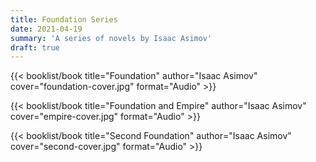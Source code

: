 ```yaml
---
title: Foundation Series
date: 2021-04-19
summary: 'A series of novels by Isaac Asimov'
draft: true
---
```


{{< booklist/book
title="Foundation"
author="Isaac Asimov"
cover="foundation-cover.jpg"
format="Audio" >}}

{{< booklist/book
title="Foundation and Empire"
author="Isaac Asimov"
cover="empire-cover.jpg"
format="Audio" >}}

{{< booklist/book
title="Second Foundation"
author="Isaac Asimov"
cover="second-cover.jpg"
format="Audio" >}}

